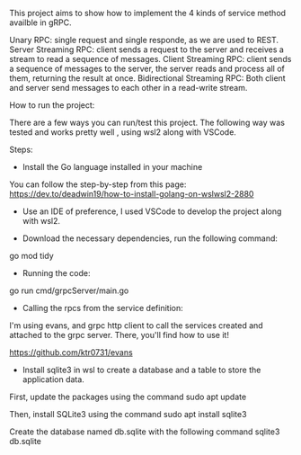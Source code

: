 This project aims to show how to implement the 4 kinds of service method availble in gRPC.

Unary RPC: single request and single responde, as we are used to REST.
Server Streaming RPC: client sends a request to the server and receives a stream to read a sequence of messages.
Client Streaming RPC: client sends a sequence of messages to the server, the server reads and process all of them, returning the result at once.
Bidirectional Streaming RPC: Both client and server send messages to each other in a read-write stream.

How to run the project:

There are a few ways you can run/test this project. The following way was tested and works pretty well , using wsl2 along with VSCode.

Steps:

- Install the Go language installed in your machine

You can follow the step-by-step from this page: https://dev.to/deadwin19/how-to-install-golang-on-wslwsl2-2880

- Use an IDE of preference, I used VSCode to develop the project along with wsl2.

- Download the necessary dependencies, run the following command:

go mod tidy

- Running the code:

go run cmd/grpcServer/main.go 

- Calling the rpcs from the service definition:

I'm using evans, and grpc http client to call the services created and attached to the grpc server. There, you'll find how to use it!

https://github.com/ktr0731/evans

- Install sqlite3 in wsl to create a database and a table to store the application data.

First, update the packages using the command sudo apt update

Then, install SQLite3 using the command sudo apt install sqlite3

Create the database named db.sqlite with the following command sqlite3 db.sqlite


